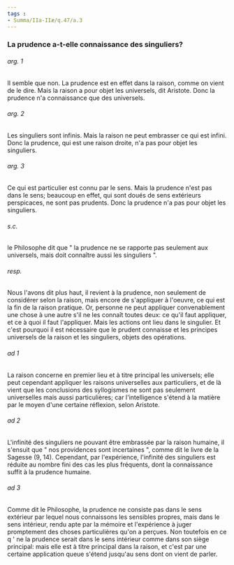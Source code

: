 ```yaml
---
tags : 
- Summa/IIa-IIæ/q.47/a.3
---
```


### La prudence a-t-elle connaissance des singuliers?

###### arg. 1
Il semble que non. La prudence est en effet dans la raison, comme on vient de le dire. Mais la raison a pour objet les universels, dit Aristote. Donc la prudence n'a connaissance que des universels. 

###### arg. 2
Les singuliers sont infinis. Mais la raison ne peut embrasser ce qui est infini. Donc la prudence, qui est une raison droite, n'a pas pour objet les singuliers. 

###### arg. 3
Ce qui est particulier est connu par le sens. Mais la prudence n'est pas dans le sens; beaucoup en effet, qui sont doués de sens extérieurs perspicaces, ne sont pas prudents. Donc la prudence n'a pas pour objet les singuliers. 

###### s.c.
le Philosophe dit que " la prudence ne se rapporte pas seulement aux universels, mais doit connaître aussi les singuliers ". 

###### resp.
Nous l'avons dit plus haut, il revient à la prudence, non seulement de considérer selon la raison, mais encore de s'appliquer à l'oeuvre, ce qui est la fin de la raison pratique. Or, personne ne peut appliquer convenablement une chose à une autre s'il ne les connaît toutes deux: ce qu'il faut appliquer, et ce à quoi il faut l'appliquer. Mais les actions ont lieu dans le singulier. Et c'est pourquoi il est nécessaire que le prudent connaisse et les principes universels de la raison et les singuliers, objets des opérations. 

###### ad 1
La raison concerne en premier lieu et à titre principal les universels; elle peut cependant appliquer les raisons universelles aux particuliers, et de là vient que les conclusions des syllogismes ne sont pas seulement universelles mais aussi particulières; car l'intelligence s'étend à la matière par le moyen d'une certaine réflexion, selon Aristote. 

###### ad 2
L'infinité des singuliers ne pouvant être embrassée par la raison humaine, il s'ensuit que " nos providences sont incertaines ", comme dit le livre de la Sagesse (9, 14). Cependant, par l'expérience, l'infinité des singuliers est réduite au nombre fini des cas les plus fréquents, dont la connaissance suffit à la prudence humaine. 

###### ad 3
Comme dit le Philosophe, la prudence ne consiste pas dans le sens extérieur par lequel nous connaissons les sensibles propres, mais dans le sens intérieur, rendu apte par la mémoire et l'expérience à juger promptement des choses particulières qu'on a perçues. Non toutefois en ce q ' ne la prudence serait dans le sens intérieur comme dans son siège principal: mais elle est à titre principal dans la raison, et c'est par une certaine application queue s'étend jusqu'au sens dont on vient de parler. 


